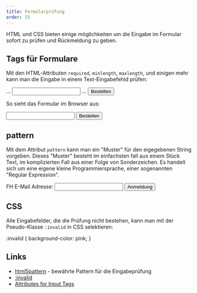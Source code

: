 ```yaml
---
title: Formularprüfung
order: 15
---
```


HTML und CSS bieten einige möglichkeiten um die Eingabe im Formular
sofort zu prüfen und Rückmeldung zu geben.



## Tags für Formulare

Mit den HTML-Attributen `required`, `minlength`, `maxlength`, und einigen mehr kann
man die Eingabe in einem Text-Eingabefehld prüfen:

<htmlcode caption="Einfaches Formular">
<form method="get" action="bestellung.php">
  ...
  <input type="text"  name="fullname" minlength="2" maxlength="200">
  ...
  <input type="submit" value="Bestellen">
</form>
</htmlcode>


So sieht das Formular im Browser aus:

<form method="get" action="bestellung.php">
  <input type="text"  name="fullname" minlength="2" maxlength="200">
  <input type="submit" value="Bestellen">
</form>

## pattern

Mit dem Attribut `pattern` kann man ein "Muster" für den eigegebenen String vorgeben.
Dieses "Muster" besteht im einfachsten fall aus einem Stück Text, im komplizierten
Fall aus einer Folge von Sonderzeichen.  Es handelt sich um eine eigene kleine Programmiersprache,
einer sogenannten "Regular Expression".


<htmlcode caption="Formular mit pattern">
<form method="get" action="anmeldung.php">
  FH E-Mail Adresse:
  <input type="email"  name="email" pattern="@fh-salzburg.ac.at$">
  <input type="submit" value="Anmeldung">
</form>
</htmlcode>


## CSS

Alle Eingabefelder, die die Prüfung nicht bestehen, kann man mit der Pseudo-Klasse `:invalid` in
CSS selektieren:


<css>
:invalid {
  background-color: pink;
}
</css>


## Links

- [html5pattern](http://html5pattern.com/) - bewährte Pattern für die Eingabeprüfung
- [:invalid](https://developer.mozilla.org/en-US/docs/Web/CSS/:invalid)
- [Attributes for Input Tags](https://developer.mozilla.org/en-US/docs/Web/HTML/Element/input#attributes)